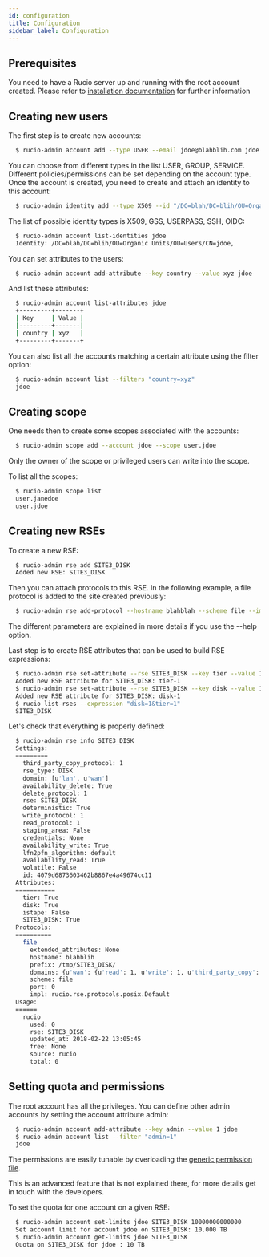 ```yaml
---
id: configuration
title: Configuration
sidebar_label: Configuration
---
```


## Prerequisites

You need to have a Rucio server up and running with the root account created. Please refer to [installation documentation](installing_server.md) for further information

## Creating new users

The first step is to create new accounts:
```bash
  $ rucio-admin account add --type USER --email jdoe@blahblih.com jdoe
```
You can choose from different types in the list USER, GROUP, SERVICE. Different policies/permissions can be set depending on the account type.  Once the account is created, you need to create and attach an identity to this account:
```bash
  $ rucio-admin identity add --type X509 --id "/DC=blah/DC=blih/OU=Organic Units/OU=Users/CN=jdoe" --email jdoe@blahblih.com --account jdoe
```
The list of possible identity types is X509, GSS, USERPASS, SSH, OIDC:
```bash
  $ rucio-admin account list-identities jdoe
  Identity: /DC=blah/DC=blih/OU=Organic Units/OU=Users/CN=jdoe,        type: X509
```
You can set attributes to the users:
```bash
  $ rucio-admin account add-attribute --key country --value xyz jdoe
```
And list these attributes:
```bash
  $ rucio-admin account list-attributes jdoe
  +---------+-------+
  | Key     | Value |
  |---------+-------|
  | country | xyz   |
  +---------+-------+
```
You can also list all the accounts matching a certain attribute using the filter option:
```bash
  $ rucio-admin account list --filters "country=xyz"
  jdoe
```

## Creating scope

One needs then to create some scopes associated with the accounts:
```bash
  $ rucio-admin scope add --account jdoe --scope user.jdoe
```
Only the owner of the scope or privileged users can write into the scope.

To list all the scopes:
```bash
  $ rucio-admin scope list
  user.janedoe
  user.jdoe
```

## Creating new RSEs

To create a new RSE:
```bash
  $ rucio-admin rse add SITE3_DISK
  Added new RSE: SITE3_DISK
```
Then you can attach protocols to this RSE. In the following example, a file protocol is added to the site created previously:
```bash
  $ rucio-admin rse add-protocol --hostname blahblah --scheme file --impl rucio.rse.protocols.posix.Default --domain-json '{"wan": {"read": 1, "write": 1, "third_party_copy": 0, "delete": 1}, "lan": {"read": 1, "write": 1, "third_party_copy": 0, "delete": 1}}' --prefix /tmp/SITE3_DISK/ SITE3_DISK
```
The different parameters are explained in more details if you use the --help option.

Last step is to create RSE attributes that can be used to build RSE expressions:
```bash
  $ rucio-admin rse set-attribute --rse SITE3_DISK --key tier --value 1
  Added new RSE attribute for SITE3_DISK: tier-1
  $ rucio-admin rse set-attribute --rse SITE3_DISK --key disk --value 1
  Added new RSE attribute for SITE3_DISK: disk-1
  $ rucio list-rses --expression "disk=1&tier=1"
  SITE3_DISK
```
Let's check that everything is properly defined:
```bash
  $ rucio-admin rse info SITE3_DISK
  Settings:
  =========
    third_party_copy_protocol: 1
    rse_type: DISK
    domain: [u'lan', u'wan']
    availability_delete: True
    delete_protocol: 1
    rse: SITE3_DISK
    deterministic: True
    write_protocol: 1
    read_protocol: 1
    staging_area: False
    credentials: None
    availability_write: True
    lfn2pfn_algorithm: default
    availability_read: True
    volatile: False
    id: 4079d6873603462b8867e4a49674cc11
  Attributes:
  ===========
    tier: True
    disk: True
    istape: False
    SITE3_DISK: True
  Protocols:
  ==========
    file
      extended_attributes: None
      hostname: blahblih
      prefix: /tmp/SITE3_DISK/
      domains: {u'wan': {u'read': 1, u'write': 1, u'third_party_copy': 0, u'delete': 1}, u'lan': {u'read': 1, u'write': 1, u'delete': 1}}
      scheme: file
      port: 0
      impl: rucio.rse.protocols.posix.Default
  Usage:
  ======
    rucio
      used: 0
      rse: SITE3_DISK
      updated_at: 2018-02-22 13:05:45
      free: None
      source: rucio
      total: 0
```

## Setting quota and permissions

The root account has all the privileges. You can define other admin accounts by setting the account attribute admin:
```bash
  $ rucio-admin account add-attribute --key admin --value 1 jdoe
  $ rucio-admin account list --filter "admin=1"
  jdoe
```
The permissions are easily tunable by overloading the [generic permission file](https://github.com/rucio/rucio/blob/master/lib/rucio/core/permission/generic.py).

This is an advanced feature that is not explained there, for more details get in touch with the developers.

To set the quota for one account on a given RSE:
```bash
  $ rucio-admin account set-limits jdoe SITE3_DISK 10000000000000
  Set account limit for account jdoe on SITE3_DISK: 10.000 TB
  $ rucio-admin account get-limits jdoe SITE3_DISK
  Quota on SITE3_DISK for jdoe : 10 TB
```

